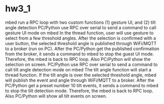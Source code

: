 # hw3_1

mbed run a RPC loop with two custom functions 
  (1) gesture UI, and (2) tilt angle detection
PC/Python use RPC over serial to send a command to call gesture UI mode on mbed
In the thread function, user will use gesture to select from a few threshold angles.
After the selection is confirmed with a user button, the selected threshold angle is published through WiFi/MQTT to a broker (run on PC).
After the PC/Python get the published confirmation from the broker, it sends a command to mbed to stop the guest UI mode. 
Therefore, the mbed is back to RPC loop. Also PC/Python will show the selection on screen.
PC/Python use RPC over serial to send a command to call tilt angle detection mode on mbed
The tilt angle function will start a thread function.
If the tilt angle is over the selected threshold angle, mbed will publish the event and angle through WiFi/MQTT to a broker.
After the PC/Python get a preset number 10 tilt events, it sends a command to mbed to stop the tilt detection mode. 
Therefore, the mbed is back to RPC loop. Also PC/Python will show all tilt events on screen.
